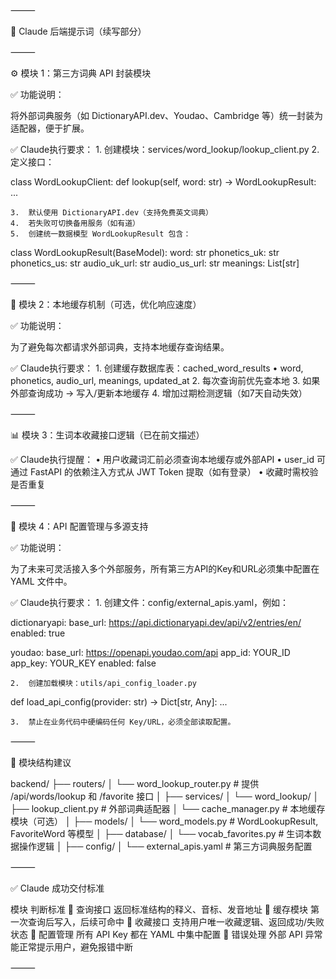 


⸻

📌 Claude 后端提示词（续写部分）

⸻

⚙️ 模块 1：第三方词典 API 封装模块

✅ 功能说明：

将外部词典服务（如 DictionaryAPI.dev、Youdao、Cambridge 等）统一封装为适配器，便于扩展。

✅ Claude执行要求：
	1.	创建模块：services/word_lookup/lookup_client.py
	2.	定义接口：

class WordLookupClient:
    def lookup(self, word: str) -> WordLookupResult: ...


	3.	默认使用 DictionaryAPI.dev（支持免费英文词典）
	4.	若失败可切换备用服务（如有道）
	5.	创建统一数据模型 WordLookupResult 包含：

class WordLookupResult(BaseModel):
    word: str
    phonetics_uk: str
    phonetics_us: str
    audio_uk_url: str
    audio_us_url: str
    meanings: List[str]



⸻

💽 模块 2：本地缓存机制（可选，优化响应速度）

✅ 功能说明：

为了避免每次都请求外部词典，支持本地缓存查询结果。

✅ Claude执行要求：
	1.	创建缓存数据库表：cached_word_results
	•	word, phonetics, audio_url, meanings, updated_at
	2.	每次查询前优先查本地
	3.	如果外部查询成功 → 写入/更新本地缓存
	4.	增加过期检测逻辑（如7天自动失效）

⸻

📊 模块 3：生词本收藏接口逻辑（已在前文描述）

✅ Claude执行提醒：
	•	用户收藏词汇前必须查询本地缓存或外部API
	•	user_id 可通过 FastAPI 的依赖注入方式从 JWT Token 提取（如有登录）
	•	收藏时需校验是否重复

⸻

🔧 模块 4：API 配置管理与多源支持

✅ 功能说明：

为了未来可灵活接入多个外部服务，所有第三方API的Key和URL必须集中配置在 YAML 文件中。

✅ Claude执行要求：
	1.	创建文件：config/external_apis.yaml，例如：

dictionaryapi:
  base_url: https://api.dictionaryapi.dev/api/v2/entries/en/
  enabled: true

youdao:
  base_url: https://openapi.youdao.com/api
  app_id: YOUR_ID
  app_key: YOUR_KEY
  enabled: false

	2.	创建加载模块：utils/api_config_loader.py

def load_api_config(provider: str) -> Dict[str, Any]: ...


	3.	禁止在业务代码中硬编码任何 Key/URL，必须全部读取配置。

⸻

📁 模块结构建议

backend/
├── routers/
│   └── word_lookup_router.py         # 提供 /api/words/lookup 和 /favorite 接口
│
├── services/
│   └── word_lookup/
│       ├── lookup_client.py          # 外部词典适配器
│       └── cache_manager.py          # 本地缓存模块（可选）
│
├── models/
│   └── word_models.py                # WordLookupResult, FavoriteWord 等模型
│
├── database/
│   └── vocab_favorites.py            # 生词本数据操作逻辑
│
├── config/
│   └── external_apis.yaml            # 第三方词典服务配置


⸻

✅ Claude 成功交付标准

模块	判断标准
📘 查询接口	返回标准结构的释义、音标、发音地址
📘 缓存模块	第一次查询后写入，后续可命中
📘 收藏接口	支持用户唯一收藏逻辑、返回成功/失败状态
📘 配置管理	所有 API Key 都在 YAML 中集中配置
📘 错误处理	外部 API 异常能正常提示用户，避免报错中断


⸻
